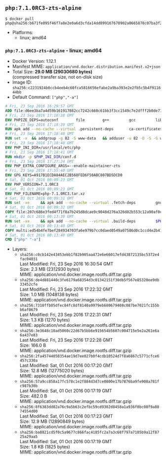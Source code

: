 ## `php:7.1.0RC3-zts-alpine`

```console
$ docker pull php@sha256:b671fe095f46f7a8e2e0a6d3cfda14dd899167670902a0665878c07ba3f21993
```

-	Platforms:
	-	linux; amd64

### `php:7.1.0RC3-zts-alpine` - linux; amd64

-	Docker Version: 1.12.1
-	Manifest MIME: `application/vnd.docker.distribution.manifest.v2+json`
-	Total Size: **29.0 MB (29030680 bytes)**  
	(compressed transfer size, not on-disk size)
-	Image ID: `sha256:c2231924b0ccb4eeb4c60fca5816656efabe2a9ba393e2e2fb5c5b4f911644bb`
-	Default Command: `["php","-a"]`

```dockerfile
# Fri, 23 Sep 2016 16:29:57 GMT
ADD file:d6ee3ba7a4d59b161917082cc7242c660c61bb3f3cc1549c7e2dfff2b0de7104 in / 
# Fri, 23 Sep 2016 17:18:38 GMT
ENV PHPIZE_DEPS=autoconf 		file 		g++ 		gcc 		libc-dev 		make 		pkgconf 		re2c
# Fri, 23 Sep 2016 17:18:39 GMT
RUN apk add --no-cache --virtual .persistent-deps 		ca-certificates 		curl 		tar 		xz
# Fri, 23 Sep 2016 17:18:40 GMT
RUN set -x 	&& addgroup -g 82 -S www-data 	&& adduser -u 82 -D -S -G www-data www-data
# Fri, 23 Sep 2016 17:18:40 GMT
ENV PHP_INI_DIR=/usr/local/etc/php
# Fri, 23 Sep 2016 17:18:41 GMT
RUN mkdir -p $PHP_INI_DIR/conf.d
# Fri, 23 Sep 2016 17:27:24 GMT
ENV PHP_EXTRA_CONFIGURE_ARGS=--enable-maintainer-zts
# Fri, 23 Sep 2016 17:55:40 GMT
ENV GPG_KEYS=A917B1ECDA84AEC2B568FED6F50ABC807BD5DCD0
# Sat, 01 Oct 2016 00:09:23 GMT
ENV PHP_VERSION=7.1.0RC3
# Sat, 01 Oct 2016 00:09:23 GMT
ENV PHP_FILENAME=php-7.1.0RC3.tar.xz
# Sat, 01 Oct 2016 00:09:31 GMT
RUN set -xe 	&& apk add --no-cache --virtual .fetch-deps 		gnupg 	&& mkdir -p /usr/src 	&& cd /usr/src 	&& curl -fSL "https://downloads.php.net/~davey/$PHP_FILENAME" -o php.tar.xz 	&& curl -fSL "https://downloads.php.net/~davey/$PHP_FILENAME.asc" -o php.tar.xz.asc 	&& export GNUPGHOME="$(mktemp -d)" 	&& for key in $GPG_KEYS; do 		gpg --keyserver ha.pool.sks-keyservers.net --recv-keys "$key"; 	done 	&& gpg --batch --verify php.tar.xz.asc php.tar.xz 	&& rm -r "$GNUPGHOME" 	&& apk del .fetch-deps
# Sat, 01 Oct 2016 00:09:32 GMT
COPY file:207c686e3fed4f71f8a7b245d8dcae9c9048d276a326d82b553c12a90af0c0ca in /usr/local/bin/ 
# Sat, 01 Oct 2016 00:13:39 GMT
RUN set -xe 	&& apk add --no-cache --virtual .build-deps 		$PHPIZE_DEPS 		curl-dev 		libedit-dev 		libxml2-dev 		openssl-dev 		sqlite-dev 		&& docker-php-source extract 	&& cd /usr/src/php 	&& ./configure 		--with-config-file-path="$PHP_INI_DIR" 		--with-config-file-scan-dir="$PHP_INI_DIR/conf.d" 				--disable-cgi 				--enable-ftp 		--enable-mbstring 		--enable-mysqlnd 				--with-curl 		--with-libedit 		--with-openssl 		--with-zlib 				$PHP_EXTRA_CONFIGURE_ARGS 	&& make -j"$(getconf _NPROCESSORS_ONLN)" 	&& make install 	&& { find /usr/local/bin /usr/local/sbin -type f -perm +0111 -exec strip --strip-all '{}' + || true; } 	&& make clean 	&& docker-php-source delete 		&& runDeps="$( 		scanelf --needed --nobanner --recursive /usr/local 			| awk '{ gsub(/,/, "\nso:", $2); print "so:" $2 }' 			| sort -u 			| xargs -r apk info --installed 			| sort -u 	)" 	&& apk add --no-cache --virtual .php-rundeps $runDeps 		&& apk del .build-deps
# Sat, 01 Oct 2016 00:13:40 GMT
COPY multi:ed54b4fe7bef284934703fa6e979b7cc0daed0549a07586d0c1ccd4e2b41884a in /usr/local/bin/ 
# Sat, 01 Oct 2016 00:13:40 GMT
CMD ["php" "-a"]
```

-	Layers:
	-	`sha256:c0cb142e43453ebb1f82b905aa472e6e66017efd43872135bc5372e4fac04031`  
		Last Modified: Fri, 23 Sep 2016 16:30:54 GMT  
		Size: 2.3 MB (2312930 bytes)  
		MIME: application/vnd.docker.image.rootfs.diff.tar.gzip
	-	`sha256:de4d881440c3fe6179a68354d3c01342151f30db5f567e85320ee9db33452cfe`  
		Last Modified: Fri, 23 Sep 2016 17:22:32 GMT  
		Size: 1.0 MB (1048138 bytes)  
		MIME: application/vnd.docker.image.rootfs.diff.tar.gzip
	-	`sha256:7310ffb05dfec84fc8df8140a9979eb680679408c087be7021fc155bb6af0679`  
		Last Modified: Fri, 23 Sep 2016 17:22:31 GMT  
		Size: 1.3 KB (1270 bytes)  
		MIME: application/vnd.docker.image.rootfs.diff.tar.gzip
	-	`sha256:3e3648c10ad5060c22d67b5bb6e915654b5607c004715e5e2a261e6a6a437e83`  
		Last Modified: Fri, 23 Sep 2016 17:22:28 GMT  
		Size: 166.0 B  
		MIME: application/vnd.docker.image.rootfs.diff.tar.gzip
	-	`sha256:2fa45744050354ae19d7ee027b0f4cdb10524d7f8a6867c5771cfce6457c330a`  
		Last Modified: Sat, 01 Oct 2016 00:17:20 GMT  
		Size: 12.8 MB (12775020 bytes)  
		MIME: application/vnd.docker.image.rootfs.diff.tar.gzip
	-	`sha256:57a9cc858a17fc578c1e2f884d3d7ce0800e17b7876ba9fe908a781fc987b30b`  
		Last Modified: Sat, 01 Oct 2016 00:17:19 GMT  
		Size: 482.0 B  
		MIME: application/vnd.docker.image.rootfs.diff.tar.gzip
	-	`sha256:8f6383dd02a76c9a5b63c2efbc59cd9302d8458a1a936f0bc08f9a8874554d00`  
		Last Modified: Sat, 01 Oct 2016 00:17:23 GMT  
		Size: 12.9 MB (12890849 bytes)  
		MIME: application/vnd.docker.image.rootfs.diff.tar.gzip
	-	`sha256:ba8821cd5f0c5a9677c866fac4185fc2a7a3c68f797a7105b9a12f8725a29aa5`  
		Last Modified: Sat, 01 Oct 2016 00:17:19 GMT  
		Size: 1.8 KB (1825 bytes)  
		MIME: application/vnd.docker.image.rootfs.diff.tar.gzip
